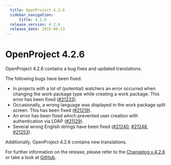 ```yaml
---
  title: OpenProject 4.2.6
  sidebar_navigation:
      title: 4.2.6
  release_version: 4.2.6
  release_date: 2015-08-13
---
```


# OpenProject 4.2.6

OpenProject 4.2.6 contains a bug fixes and updated translations.

The following bugs have been fixed:

  - In projects with a lot of (potential) watchers an error occurred
    when changing the work package type while creating a work package.
    This error has been fixed
    ([#21233](https://community.openproject.org/work_packages/21233)).
  - Occasionally, a wrong language was displayed in the work package
    split screen. This has been fixed
    ([#21219](https://community.openproject.org/work_packages/21219)).
  - An error has been fixed which prevented user creation with
    authentication via LDAP
    ([#21129](https://community.openproject.org/work_packages/21129)).
  - Several wrong English strings have been fixed
    ([#21240](https://community.openproject.org/work_packages/21240),
    [#21248](https://community.openproject.org/work_packages/21248),
    [#21253](https://community.openproject.org/work_packages/21253)).

Additionally, OpenProject 4.2.6 contains new translations.

For further information on the release, please refer to the 
[Changelog v.4.2.6](https://community.openproject.org/versions/762) 
or take a look at 
[GitHub](https://github.com/opf/openproject/tree/v4.2.6).

